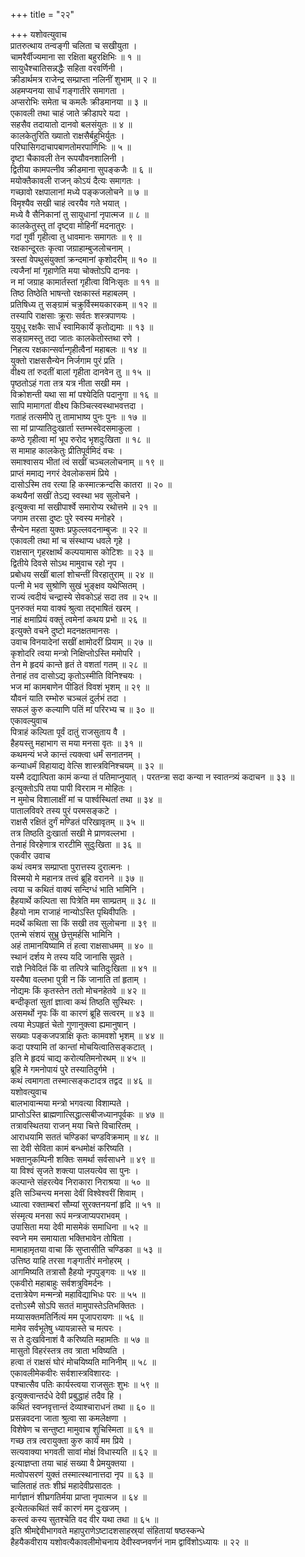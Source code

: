 +++
title = "२२"

+++
यशोवत्युवाच  
प्रातरुत्थाय तन्वङ्गी चलिता च सखीयुता ।  
चामरैर्वीज्यमाना सा रक्षिता बहुरक्षिभिः ॥ १ ॥  
सायुधैश्चातिसन्नद्धैः सहिता वरवर्णिनी ।  
क्रीडार्थमत्र राजेन्द्र सम्प्राप्ता नलिनीं शुभाम् ॥ २ ॥  
अहमप्यनया सार्धं गङ्गातीरे समागता ।  
अप्सरोभिः समेता च कमलैः क्रीडमानया ॥ ३ ॥  
एकावली तथा चाहं जाते क्रीडापरे यदा ।  
सहसैव तदायातो दानवो बलसंयुतः ॥ ४ ॥  
कालकेतुरिति ख्यातो राक्षसैर्बहुभिर्युतः ।  
परिघासिगदाचापबाणतोमरपाणिभिः ॥ ५ ॥  
दृष्टा चैकावली तेन रूपयौवनशालिनी ।  
द्वितीया कामपत्नीव क्रीडमाना सुपङ्कजैः ॥ ६ ॥  
मयोक्तैकावली राजन् कोऽयं दैत्यः समागतः ।  
गच्छावो रक्षपालानां मध्ये पङ्कजलोचने ॥ ७ ॥  
विमृश्यैव सखी चाहं त्वरयैव गते भयात् ।  
मध्ये वै सैनिकानां तु सायुधानां नृपात्मज ॥ ८ ॥  
कालकेतुस्तु तां दृष्ट्वा मोहिनीं मदनातुरः ।  
गदां गुर्वी गृहीत्वा तु धावमानः समागतः ॥ ९ ॥  
रक्षकान्दूरतः कृत्वा जग्राहाम्बुजलोचनाम् ।  
त्रस्तां वेपथुसंयुक्तां क्रन्दमानां कृशोदरीम् ॥ १० ॥  
त्यजैनां मां गृहाणेति मया चोक्तोऽपि दानवः ।  
न मां जग्राह कामार्तस्तां गृहीत्वा विनिःसृतः ॥ ११ ॥  
तिष्ठ तिष्ठेति भाषन्तो रक्षकास्तं महाबलम् ।  
प्रतिषिध्य तु सङ्ग्रामं चक्रुर्विस्मयकारकम् ॥ १२ ॥  
तस्यापि राक्षसाः क्रूराः सर्वतः शस्त्रपाणयः ।  
युयुधू रक्षकैः सार्धं स्वामिकार्ये कृतोद्यमाः ॥ १३ ॥  
सङ्ग्रामस्तु तदा जातः कालकेतोस्तथा रणे ।  
निहत्य रक्षकान्सर्वान्गृहीत्वैनां महाबलः ॥ १४ ॥  
युक्तो राक्षससैन्येन निर्जगाम पुरं प्रति ।  
वीक्ष्य तां रुदतीं बालां गृहीता दानवेन तु ॥ १५ ॥  
पृष्ठतोऽहं गता तत्र यत्र नीता सखी मम ।  
विक्रोशन्ती यथा सा मां पश्येदिति पदानुगा ॥ १६ ॥  
सापि मामागतां वीक्ष्य किञ्चित्स्वस्थाभवत्तदा ।  
गताहं तत्समीपे तु तामाभाष्य पुनः पुनः ॥ १७ ॥  
सा मां प्राप्यातिदुःखार्ता स्तम्भस्वेदसमाकुला ।  
कण्ठे गृहीत्वा मां भूप रुरोद भृशदुःखिता ॥ १८ ॥  
स मामाह कालकेतुः प्रीतिपूर्वमिदं वचः ।  
समाश्वासय भीतां त्वं सखीं चञ्चललोचनाम् ॥ १९ ॥  
प्राप्तं ममाद्य नगरं देवलोकसमं प्रिये ।  
दासोऽस्मि तव रत्या हि कस्मात्क्रन्दसि कातरा ॥ २० ॥  
कथयैनां सखीं तेऽद्य स्वस्था भव सुलोचने ।  
इत्युक्त्वा मां सखीपार्श्वे समारोप्य रथोत्तमे ॥ २१ ॥  
जगाम तरसा दुष्टः पुरे स्वस्य मनोहरे ।  
सैन्येन महता युक्तः प्रफुल्लवदनाम्बुजः ॥ २२ ॥  
एकावली तथा मां च संस्थाप्य धवले गृहे ।  
राक्षसान् गृहरक्षार्थं कल्पयामास कोटिशः ॥ २३ ॥  
द्वितीये दिवसे सोऽथ मामुवाच रहो नृप ।  
प्रबोधय सखीं बालां शोचन्तीं विरहातुराम् ॥ २४ ॥  
पत्नी मे भव सुश्रोणि सुखं भुङ्क्षव यथेप्सितम् ।  
राज्यं त्वदीयं चन्द्रास्ये सेवकोऽहं सदा तव ॥ २५ ॥  
पुनरुक्तं मया वाक्यं श्रुत्वा तद्‌भाषितं खरम् ।  
नाहं क्षमाप्रियं वक्तुं त्वमेनां कथय प्रभो ॥ २६ ॥  
इत्युक्ते वचने दुष्टो मदनक्षतमानसः ।  
उवाच विनयादेनां सखीं क्षामोदरीं प्रियाम् ॥ २७ ॥  
कृशोदरि त्वया मन्त्रो निक्षिप्तोऽस्ति ममोपरि ।  
तेन मे हृदयं कान्ते हृतं ते वशतां गतम् ॥ २८ ॥  
तेनाहं तव दासोऽद्य कृतोऽस्मीति विनिश्चयः ।  
भज मां कामबाणेन पीडितं विवशं भृशम् ॥ २९ ॥  
यौवनं याति रम्भोरु चञ्चलं दुर्लभं तदा ।  
सफलं कुरु कल्याणि पतिं मां परिरभ्य च ॥ ३० ॥  
एकावल्युवाच  
पित्राहं कल्पिता पूर्वं दातुं राजसुताय वै ।  
हैहयस्तु महाभाग स मया मनसा वृतः ॥ ३१ ॥  
कथमन्यं भजे कान्तं त्यक्त्वा धर्मं सनातनम् ।  
कन्याधर्मं विहायाद्य वेत्सि शास्त्रविनिश्चयम् ॥ ३२ ॥  
यस्मै दद्यात्पिता कामं कन्या तं पतिमाप्नुयात् ।
परतन्त्रा सदा कन्या न स्वातन्त्र्यं कदाचन ॥ ३३ ॥  
इत्युक्तोऽपि तया पापी विरराम न मोहितः ।  
न मुमोच विशालाक्षीं मां च पार्श्वस्थितां तथा ॥ ३४ ॥  
पातालविवरे तस्य पुरं परमसङ्कटे ।  
राक्षसै रक्षितं दुर्गं मण्डितं परिखावृतम् ॥ ३५ ॥  
तत्र तिष्ठति दुःखार्ता सखी मे प्राणवल्लभा ।  
तेनाहं विरहेणात्र रारटीमि सुदुःखिता ॥ ३६ ॥  
एकवीर उवाच  
कथं त्वमत्र सम्प्राप्ता पुरात्तस्य दुरात्मनः ।  
विस्मयो मे महानत्र तत्त्वं ब्रूहि वरानने ॥ ३७ ॥  
त्वया च कथितं वाक्यं सन्दिग्धं भाति भामिनि ।  
हैहयार्थे कल्पिता सा पित्रेति मम साम्प्रतम् ॥ ३८ ॥  
हैहयो नाम राजाहं नान्योऽस्ति पृथिवीपतिः ।  
मदर्थे कथिता सा किं सखी तव सुलोचना ॥ ३९ ॥  
एतन्मे संशयं सुभ्रु छेत्तुमर्हसि भामिनि ।  
अहं तामानयिष्यामि तं हत्वा राक्षसाधमम् ॥ ४० ॥  
स्थानं दर्शय मे तस्य यदि जानासि सुव्रते ।  
राज्ञे निवेदितं किं वा तत्पित्रे चातिदुःखिता ॥ ४१ ॥  
यस्यैषा वल्लभा पुत्री न किं जानाति तां हृताम् ।  
नोद्यमः किं कृतस्तेन ततो मोचनहेतवे ॥ ४२ ॥  
बन्दीकृतां सुतां ज्ञात्वा कथं तिष्ठति सुस्थिरः ।  
असमर्थो नृपः किं वा कारणं ब्रूहि सत्वरम् ॥ ४३ ॥  
त्वया मेऽपहृतं चेतो गुणानुक्त्वा ह्यमानुषान् ।  
सख्याः पङ्कजपत्राक्षि कृतः कामवशो भृशम् ॥ ४४ ॥  
कदा पश्यामि तां कान्तां मोचयित्वातिसङ्कटात् ।  
इति मे हृदयं चाद्य करोत्यतिमनोरथम् ॥ ४५ ॥  
ब्रूहि मे गमनोपायं पुरे तस्यातिदुर्गमे ।  
कथं त्वमागता तस्मात्सङ्कटादत्र तद्वद ॥ ४६ ॥  
यशोवत्युवाच  
बालभावान्मया मन्त्रो भगवत्या विशाम्पते ।  
प्राप्तोऽस्ति ब्राह्मणात्सिद्धात्सबीजध्यानपूर्वकः ॥ ४७ ॥  
तत्रावस्थितया राजन् मया चित्ते विचारितम् ।  
आराधयामि सततं चण्डिकां चण्डविक्रमाम् ॥ ४८ ॥  
सा देवी सेविता कामं बन्धमोक्षं करिष्यति ।  
भक्तानुकम्पिनी शक्तिः समर्था सर्वसाधने ॥ ४९ ॥  
या विश्वं सृजते शक्त्या पालयत्येव सा पुनः ।  
कल्पान्ते संहरत्येव निराकारा निराश्रया ॥ ५० ॥  
इति सञ्चिन्त्य मनसा देवीं विश्वेश्वरीं शिवाम् ।  
ध्यात्वा रक्ताम्बरां सौम्यां सुरक्तनयनां हृदि ॥ ५१ ॥  
संस्मृत्य मनसा रूपं मन्त्रजाप्यपराभवम् ।  
उपासिता मया देवी मासमेकं समाधिना ॥ ५२ ॥  
स्वप्ने मम समायाता भक्तिभावेन तोषिता ।  
मामाहामृतया वाचा किं सुप्तासीति चण्डिका ॥ ५३ ॥  
उत्तिष्ठ याहि तरसा गङ्गातीरं मनोहरम् ।  
आगमिष्यति तत्रासौ हैहयो नृपपुङ्गवः ॥ ५४ ॥  
एकवीरो महाबाहुः सर्वशत्रुविमर्दनः ।  
दत्तात्रेयेण मन्मन्त्रो महाविद्याभिधः परः ॥ ५५ ॥  
दत्तोऽस्मै सोऽपि सततं मामुपास्तेऽतिभक्तितः ।  
मय्यासक्तमतिर्नित्यं मम पूजापरायणः ॥ ५६ ॥  
मामेव सर्वभूतेषु ध्यायन्नास्ते च मत्परः ।  
स ते दुःखविनाशं वै करिष्यति महामतिः ॥ ५७ ॥  
मासुतो विहरंस्तत्र तव त्राता भविष्यति ।  
हत्वा तं राक्षसं घोरं मोचयिष्यति मानिनीम् ॥ ५८ ॥  
एकावलीमेकवीरः सर्वशास्त्रविशारदः ।  
पश्चात्सैव पतिः कार्यस्त्वया राजसुतः शुभः ॥ ५९ ॥  
इत्युक्त्वान्तर्दधे देवी प्रबुद्धाहं तदैव हि ।  
कथितं स्वप्नवृत्तान्तं देव्याश्चाराधनं तथा ॥ ६० ॥  
प्रसन्नवदना जाता श्रुत्वा सा कमलेक्षणा ।  
विशेषेण च सन्तुष्टा मामुवाच शुचिस्मिता ॥ ६१ ॥  
गच्छ तत्र त्वरायुक्ता कुरु कार्यं मम प्रिये ।  
सत्यवाक्या भगवती सावां मोक्षं विधास्यति ॥ ६२ ॥  
इत्याज्ञप्ता तया चाहं सख्या वै प्रेमयुक्तया ।  
मत्वोपसरणं युक्तं तस्मात्स्थानात्तदा नृप ॥ ६३ ॥  
चालिताहं ततः शीघ्रं महादेवीप्रसादतः ।  
मार्गज्ञानं शीघ्रगतिर्मया प्राप्ता नृपात्मज ॥ ६४ ॥  
इत्येतत्कथितं सर्वं कारणं मम दुःखजम् ।  
कस्त्वं कस्य सुतश्चेति वद वीर यथा तथा ॥ ६५ ॥  
इति श्रीमद्देवीभागवते महापुराणेऽष्टादशसाहस्र्यां संहितायां षष्ठस्कन्धे  
हैहयैकवीराय यशोवत्यैकावलीमोचनाय देवीस्वप्नवर्णनं नाम द्वाविंशोऽध्यायः ॥ २२ ॥
